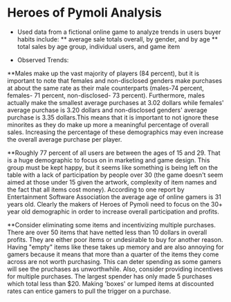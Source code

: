 # Heroes of Pymoli Analysis

* Used data from a fictional online game to analyze trends in users buyer habits include:
** average sale totals overall, by gender, and by age
** total sales by age group, individual users, and game item

* Observed Trends:

**Males make up the vast majority of players (84 percent), but it is important to note that females and non-disclosed genders make purchases at about the same rate as their male counterparts (males-74 percent, females- 71 percent, non-disclosed- 73 percent). Furthermore, males actually make the smallest average purchases at 3.02 dollars while females' average purchase is 3.20 dollars and non-disclosed genders' average purchase is 3.35 dollars.This means that it is important to not ignore these minorites as they do make up more a meaningful percentage of overall sales. Increasing the percentage of these demographics may even increase the overall average purchase per player.

**Roughly 77 percent of all users are between the ages of 15 and 29. That is a huge demographic to focus on in marketing and game design. This group must be kept happy, but it seems like something is being left on the table with a lack of participation by people over 30 (the game doesn't seem aimed at those under 15 given the artwork, complexity of item names and the fact that all items cost money). According to one report by Entertainment Software Association the average age of online gamers is 31 years old. Clearly the makers of Heroes of Pymoli need to focus on the 30+ year old demographic in order to increase overall participation and profits.

**Consider eliminating some items and incentivizing multiple purchases. There are over 50 items that have netted less than 10 dollars in overall profits. They are either poor items or undesirable to buy for another reason. Having "empty" items like these takes up memory and are also annoying for gamers because it means that more than a quarter of the items they come across are not worth purchasing. This can deter spending as some gamers will see the pruchases as unworthwhile. Also, consider providing incentives for multiple purchases. The largest spender has only made 5 purchases which total less than $20. Making 'boxes' or lumped items at discounted rates can entice gamers to pull the trigger on a purchase.
